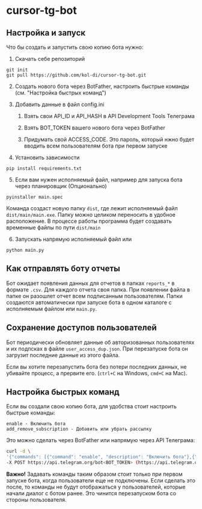 # cursor-tg-bot

## Настройка и запуск

Что бы создать и запустить свою копию бота нужно:

1) Скачать себе репозиторий
```linux
git init
git pull https://github.com/kol-di/cursor-tg-bot.git
```

2) Создать нового бота через BotFather, настроить быстрые команды (см. "Настройка быстрых команд")

3) Добавить данные в файл config.ini
    
    1. Взять свои API_ID и API_HASH в API Development Tools Телеграма

    2. Взять BOT_TOKEN вашего нового бота через BotFather

    3. Придумать свой ACCESS_CODE. Это пароль, который нжно будет вводить всем пользователям бота при первом запуске

4) Установить зависимости

```linux
pip install requirements.txt
```

5) Если вам нужен исполняемый файл, например для запуска бота через планировщик (Опционально) 

```linux
pyinstaller main.spec
```

Команда создаст новую папку `dist`, где лежит исполняемый файл `dist/main/main.exe`. Папку можно целиком переносить в удобное расположение. В процессе работы программа будет создавать временные файлы по пути `dist/main`

6) Запускать напрямую исполняемый файл или

```linux
python main.py
```

## Как отправлять боту отчеты

Бот ожидает появления данных для отчетов в папках `reports_*` в формате `.csv`. Для каждого отчета своя папка. При появлении файла в папке он разошлет отчет всем подписанным пользователям. Папки создаются автоматически при запуске бота в одном каталоге с исполняемым файлом или `main.py`.

## Сохранение доступов пользователей

Бот периодически обновляет данные об авторизованных пользователях и их подпсках в файле `user_access_dup.json`. При перезапуске бота он загрузит последние данные из этого файла. 

Если вы хотите перезапустить бота без потери последних данных, не убивайте процесс, а прервите его. (`ctrl+C` на Windows, `cmd+C` на Mac).

## Настройка быстрых команд

Если вы создали свою копию бота, для удобства стоит настроить быстрые команды:

```
enable - Включить бота
add_remove_subscription - Добавить или убрать рассылку
```

Это можно сделать через BotFather или напрямую через API Телеграма:
```bash
curl -d \
'{"commands": [{"command": "enable", "description": "Включить бота"},{"command": "add_remove_subscription", "description": "Добавить или убрать рассылку"}]}' \
-X POST https://api.telegram.org/bot<BOT_TOKEN> (https://api.telegram.org/bot<BOT_TOKEN>/setMyCommands)/setMyCommands
```
**Важно!** Задавать команды таким образом стоит только при первом запуске бота, когда пользователи еще не подключены. Если сделать это после, то команды не будут отображаться у пользователей, которые начали диалог с ботом ранее. Это чинится перезапуском бота со стороны пользователя.